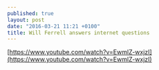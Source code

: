```yaml
---
published: true
layout: post
date: "2016-03-21 11:21 +0100"
title: Will Ferrell answers internet questions
---
```


[https://www.youtube.com/watch?v=EwmlZ-wxjzI](https://www.youtube.com/watch?v=EwmlZ-wxjzI)
